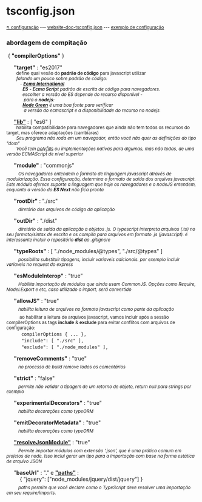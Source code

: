 # tsconfig.json

<sub>[:arrow_upper_left: configuração](config.md) --- [website-doc-tsconfig.json](https://www.typescriptlang.org/tsconfig)  --- [exemplo de configuração](tsconfigjsonsample.md) <sub>

### **abordagem de compitação**

&nbsp;{ **"compilerOptions"** }

&nbsp;&nbsp;&nbsp;&nbsp; **"target"** : "es2017" 
<br/><sub>&nbsp;&nbsp;&nbsp;&nbsp;&nbsp;&nbsp;&nbsp;&nbsp;define qual vesão do **padrão de código** para javascript utilizar<br/>&nbsp;&nbsp;&nbsp;&nbsp;&nbsp;&nbsp;&nbsp;&nbsp;*falando um pouco sobre padrão de código:<br/>&nbsp;&nbsp;&nbsp;&nbsp;&nbsp;&nbsp;&nbsp;&nbsp;&nbsp;&nbsp; - [***Ecma International***](https://www.ecma-international.org/)<br/>&nbsp;&nbsp;&nbsp;&nbsp;&nbsp;&nbsp;&nbsp;&nbsp;&nbsp;&nbsp;&nbsp;&nbsp;&nbsp;**ES** - ***Ecma Script*** padrão de escrita de código para navegadores.<br/>&nbsp;&nbsp;&nbsp;&nbsp;&nbsp;&nbsp;&nbsp;&nbsp;&nbsp;&nbsp;&nbsp;&nbsp;&nbsp;escolher a versão do ES depende do recurso disponível -<br/>&nbsp;&nbsp;&nbsp;&nbsp;&nbsp;&nbsp;&nbsp;&nbsp;&nbsp;&nbsp;&nbsp;&nbsp;&nbsp; para o **nodejs**: <br/>&nbsp;&nbsp;&nbsp;&nbsp;&nbsp;&nbsp;&nbsp;&nbsp;&nbsp;&nbsp;&nbsp;&nbsp;&nbsp;[***Node Green***](https://node.green/) é uma boa fonte para verificar<br/>&nbsp;&nbsp;&nbsp;&nbsp;&nbsp;&nbsp;&nbsp;&nbsp;&nbsp;&nbsp;&nbsp;&nbsp;&nbsp; a versão do ecmascript e a disponibilidade do recurso no nodejs*</sub>

&nbsp;&nbsp;&nbsp;&nbsp; [**"lib"**](https://www.typescriptlang.org/tsconfig#lib) : [ "es6" ] 
<br/><sub>&nbsp;&nbsp;&nbsp;&nbsp;&nbsp;&nbsp;&nbsp;&nbsp;habilita compatibilidade para navegadores que ainda não tem todos os recursos do target, mas oferece adaptações (cambiaras)<br/>&nbsp;&nbsp;&nbsp;&nbsp;&nbsp;&nbsp;&nbsp;&nbsp;*Seu programa não roda em um navegador, então você não quer as definições do tipo "dom"<br/>&nbsp;&nbsp;&nbsp;&nbsp;&nbsp;&nbsp;&nbsp;&nbsp;Você tem [polyfills](polyfill.md) ou implementações nativas para algumas, mas não todas, de uma versão ECMAScript de nível superior*</sub>


&nbsp;&nbsp;&nbsp;&nbsp; **"module"** : "commonjs" 
<br/>&nbsp;&nbsp;&nbsp;&nbsp;&nbsp;&nbsp;&nbsp;&nbsp;<sub>*Os navegadores entendem o formato de linguagem javascript através de modularização. Essa configuração, determina o formato de saída dos arquivos javascript. Este módulo oferece suporte a linguagem que hoje os navegadores e o nodeJS entendem, enquanto a versão do **ES Next** não fica pronta*</sub>

&nbsp;&nbsp;&nbsp;&nbsp; **"rootDir"** : "./src" 
<br/>&nbsp;&nbsp;&nbsp;&nbsp;&nbsp;&nbsp;&nbsp;&nbsp;<sub>*diretório dos arquivos de código da aplicação*</sub>

&nbsp;&nbsp;&nbsp;&nbsp; **"outDir"** : "./dist" 
<br/>&nbsp;&nbsp;&nbsp;&nbsp;&nbsp;&nbsp;&nbsp;&nbsp;<sub>*diretório de saída da aplicação a objetos .js. O typescript interpreta arquivos (.ts) no seu formato/sintax  de escrita e os compila para arquivos em formato .js (javascript). é interessante incluir o repositório **dist** ao .gitignore*</sub>

&nbsp;&nbsp;&nbsp;&nbsp; **"typeRoots"** : [
      "./node_modules/@types",
      "./src/@types"
    ] 
<br/>&nbsp;&nbsp;&nbsp;&nbsp;&nbsp;&nbsp;&nbsp;&nbsp;<sub>*possibilita substituir tipagens, incluir variaveis adicionais. por exemplo incluir variaveis no request do express*</sub>

&nbsp;&nbsp;&nbsp;&nbsp; **"esModuleInterop"** : "true" 
<br/>&nbsp;&nbsp;&nbsp;&nbsp;&nbsp;&nbsp;&nbsp;&nbsp;<sub>*Habilita importação de módulos que ainda usam CommonJS. Opções como Require, Model.Export e etc, caso utilizado o import, será convertido*</sub>

&nbsp;&nbsp;&nbsp;&nbsp; **"allowJS"** : "true" 
<br/>&nbsp;&nbsp;&nbsp;&nbsp;&nbsp;&nbsp;&nbsp;&nbsp;<sub>*habilita leitura de arquivos no formato javascript como parte da aplicação*</sub>
<br/>&nbsp;&nbsp;&nbsp;&nbsp;&nbsp;&nbsp;&nbsp;&nbsp;<sub> ao habilitar a leitura de arquivos javascript, vamos incluir após a sessão compilerOptions as tags **include** & **exclude** para evitar conflitos com arquivos de configuração:</sub>
<br/>&nbsp;&nbsp;&nbsp;&nbsp;&nbsp;&nbsp;&nbsp;&nbsp;&nbsp;&nbsp;`compilerOptions { ... },`
<br/>&nbsp;&nbsp;&nbsp;&nbsp;&nbsp;&nbsp;&nbsp;&nbsp;&nbsp;&nbsp;`"include": [ "./src" ],`
<br/>&nbsp;&nbsp;&nbsp;&nbsp;&nbsp;&nbsp;&nbsp;&nbsp;&nbsp;&nbsp;`"exclude": [ "./node_modules" ],`

&nbsp;&nbsp;&nbsp;&nbsp; **"removeComments"** : "true" 
<br/>&nbsp;&nbsp;&nbsp;&nbsp;&nbsp;&nbsp;&nbsp;&nbsp;<sub>*no processo de build remove todos os comentários*</sub>

&nbsp;&nbsp;&nbsp;&nbsp; **"strict"** : "false" 
<br/>&nbsp;&nbsp;&nbsp;&nbsp;&nbsp;&nbsp;&nbsp;&nbsp;<sub>*permite não validar a tipagem de um retorno de objeto, return null para strings por exemplo*</sub>

&nbsp;&nbsp;&nbsp;&nbsp; **"experimentalDecorators"** : "true" 
<br/>&nbsp;&nbsp;&nbsp;&nbsp;&nbsp;&nbsp;&nbsp;&nbsp;<sub>*habilita decorações como typeORM*</sub>

&nbsp;&nbsp;&nbsp;&nbsp; **"emitDecoratorMetadata"** : "true" 
<br/>&nbsp;&nbsp;&nbsp;&nbsp;&nbsp;&nbsp;&nbsp;&nbsp;<sub>*habilita decorações como typeORM*</sub>

&nbsp;&nbsp;&nbsp;&nbsp; [**"resolveJsonModule"**](https://www.typescriptlang.org/tsconfig#resolveJsonModule) : "true" 
<br/>&nbsp;&nbsp;&nbsp;&nbsp;&nbsp;&nbsp;&nbsp;&nbsp;<sub>*Permite importar módulos com extensão ‘.json’, que é uma prática comum em projetos de node. Isso inclui gerar um tipo para a importação com base na forma estática de arquivo JSON*</sub>

&nbsp;&nbsp;&nbsp;&nbsp; "**baseUrl**" : "." e  [**"paths"**](paths.md) : <br/>&nbsp;&nbsp;&nbsp;&nbsp;&nbsp;&nbsp;&nbsp;&nbsp; { "jquery": ["node_modules/jquery/dist/jquery"] }
<br/>&nbsp;&nbsp;&nbsp;&nbsp;&nbsp;&nbsp;&nbsp;&nbsp;<sub>*paths permite que você declare como o TypeScript deve resolver uma importação em seu require/imports.*</sub>

